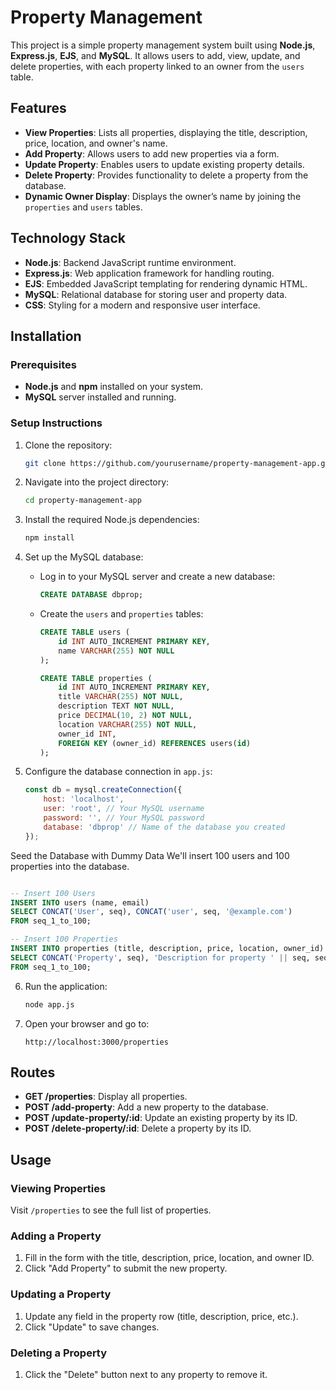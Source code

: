 # Property Management

This project is a simple property management system built using **Node.js**, **Express.js**, **EJS**, and **MySQL**. It allows users to add, view, update, and delete properties, with each property linked to an owner from the `users` table.

## Features

- **View Properties**: Lists all properties, displaying the title, description, price, location, and owner's name.
- **Add Property**: Allows users to add new properties via a form.
- **Update Property**: Enables users to update existing property details.
- **Delete Property**: Provides functionality to delete a property from the database.
- **Dynamic Owner Display**: Displays the owner’s name by joining the `properties` and `users` tables.

## Technology Stack

- **Node.js**: Backend JavaScript runtime environment.
- **Express.js**: Web application framework for handling routing.
- **EJS**: Embedded JavaScript templating for rendering dynamic HTML.
- **MySQL**: Relational database for storing user and property data.
- **CSS**: Styling for a modern and responsive user interface.

## Installation

### Prerequisites

- **Node.js** and **npm** installed on your system.
- **MySQL** server installed and running.

### Setup Instructions

1. Clone the repository:
    ```bash
    git clone https://github.com/yourusername/property-management-app.git
    ```

2. Navigate into the project directory:
    ```bash
    cd property-management-app
    ```

3. Install the required Node.js dependencies:
    ```bash
    npm install
    ```

4. Set up the MySQL database:
    - Log in to your MySQL server and create a new database:
      ```sql
      CREATE DATABASE dbprop;
      ```

    - Create the `users` and `properties` tables:
      ```sql
      CREATE TABLE users (
          id INT AUTO_INCREMENT PRIMARY KEY,
          name VARCHAR(255) NOT NULL
      );
      
      CREATE TABLE properties (
          id INT AUTO_INCREMENT PRIMARY KEY,
          title VARCHAR(255) NOT NULL,
          description TEXT NOT NULL,
          price DECIMAL(10, 2) NOT NULL,
          location VARCHAR(255) NOT NULL,
          owner_id INT,
          FOREIGN KEY (owner_id) REFERENCES users(id)
      );
      ```

5. Configure the database connection in `app.js`:
    ```javascript
    const db = mysql.createConnection({
        host: 'localhost',
        user: 'root', // Your MySQL username
        password: '', // Your MySQL password
        database: 'dbprop' // Name of the database you created
    });
    ```
Seed the Database with Dummy Data
We'll insert 100 users and 100 properties into the database.

```sql

-- Insert 100 Users
INSERT INTO users (name, email) 
SELECT CONCAT('User', seq), CONCAT('user', seq, '@example.com') 
FROM seq_1_to_100;

-- Insert 100 Properties
INSERT INTO properties (title, description, price, location, owner_id) 
SELECT CONCAT('Property', seq), 'Description for property ' || seq, seq * 1000, 'City ' || seq, seq 
FROM seq_1_to_100;
```
6. Run the application:
    ```bash
    node app.js
    ```

7. Open your browser and go to:
    ```
    http://localhost:3000/properties
    ```

## Routes

- **GET /properties**: Display all properties.
- **POST /add-property**: Add a new property to the database.
- **POST /update-property/:id**: Update an existing property by its ID.
- **POST /delete-property/:id**: Delete a property by its ID.

## Usage

### Viewing Properties
Visit `/properties` to see the full list of properties.

### Adding a Property
1. Fill in the form with the title, description, price, location, and owner ID.
2. Click "Add Property" to submit the new property.

### Updating a Property
1. Update any field in the property row (title, description, price, etc.).
2. Click "Update" to save changes.

### Deleting a Property
1. Click the "Delete" button next to any property to remove it.
